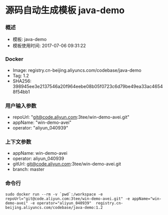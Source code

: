 # 源码自动生成模板 java-demo

### 概述

* 模板: java-demo
* 模板使用时间: 2017-07-06 09:31:22

### Docker
* Image: registry.cn-beijing.aliyuncs.com/codebase/java-demo
* Tag: 1.2
* SHA256: 398945ee3e2137546a20f964eebe08b05f0723c6d79be49ea33ac46548f54bb1

### 用户输入参数
* repoUrl: "git@code.aliyun.com:3tee/win-demo-avei.git" 
* appName: "win-demo-avei" 
* operator: "aliyun_040939" 

### 上下文参数
* appName: win-demo-avei
* operator: aliyun_040939
* gitUrl: git@code.aliyun.com:3tee/win-demo-avei.git
* branch: master


### 命令行
	sudo docker run --rm -v `pwd`:/workspace -e repoUrl="git@code.aliyun.com:3tee/win-demo-avei.git" -e appName="win-demo-avei" -e operator="aliyun_040939"  registry.cn-beijing.aliyuncs.com/codebase/java-demo:1.2

